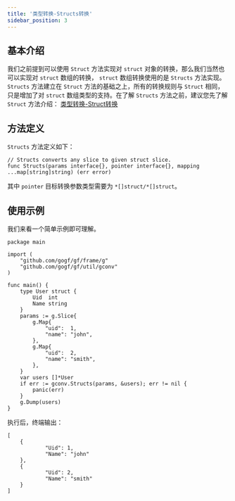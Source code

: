```yaml
---
title: '类型转换-Structs转换'
sidebar_position: 3
---
```


## 基本介绍

我们之前提到可以使用 `Struct` 方法实现对 `struct` 对象的转换，那么我们当然也可以实现对 `struct` 数组的转换， `struct` 数组转换使用的是 `Structs` 方法实现。 `Structs` 方法建立在 `Struct` 方法的基础之上，所有的转换规则与 `Struct` 相同，只是增加了对 `struct` 数组类型的支持。在了解 `Structs` 方法之前，建议您先了解 `Struct` 方法介绍： [类型转换-Struct转换](output/goframe-v1.16-md/核心组件-重点/类型转换/类型转换-Struct转换)

## 方法定义

`Structs` 方法定义如下：

```
// Structs converts any slice to given struct slice.
func Structs(params interface{}, pointer interface{}, mapping ...map[string]string) (err error)
```

其中 `pointer` 目标转换参数类型需要为 `*[]struct/*[]struct`。

## 使用示例

我们来看一个简单示例即可理解。

```
package main

import (
	"github.com/gogf/gf/frame/g"
	"github.com/gogf/gf/util/gconv"
)

func main() {
	type User struct {
		Uid  int
		Name string
	}
	params := g.Slice{
		g.Map{
			"uid":  1,
			"name": "john",
		},
		g.Map{
			"uid":  2,
			"name": "smith",
		},
	}
	var users []*User
	if err := gconv.Structs(params, &users); err != nil {
		panic(err)
	}
	g.Dump(users)
}
```

执行后，终端输出：

```
[
    {
            "Uid": 1,
            "Name": "john"
    },
    {
            "Uid": 2,
            "Name": "smith"
    }
]
```